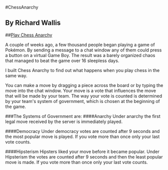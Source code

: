#ChessAnarchy
## By Richard Wallis

##[Play Chess Anarchy](http://chessanarchy.appspot.com)

A couple of weeks ago, a few thousand people began playing a game of
Pok&#233;mon. By sending a message to a chat window any of them could
press a button on a virtual Game Boy. The result was a barely
organized chaos that managed to beat the game over 16 sleepless days.

I built Chess Anarchy to find out what happens when you play
chess in the same way. 

You can make a move by dragging a piece across the board or by
typing the move into the chat window. Your move is a vote that
influences the move that will be made by your team. The way your vote
is counted is determined by your team's system of government, which
is chosen at the beginning of the game. 

###The Systems of Government are:
####Anarchy
Under anarchy the first legal move received by the server is
immediately played. 

####Democracy
Under democracy votes are counted after 9 seconds and the most
popular move is played. If you vote more than once only your last
vote counts. 

####Hipsterism
Hipsters liked your move before it became popular.
Under Hipsterism the votes are counted after 9 seconds and then the
least popular move is made. If you vote more than once only your last
vote counts. 



